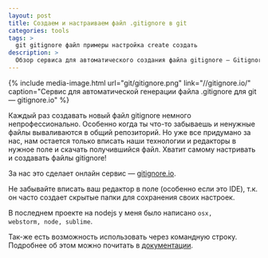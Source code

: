 ```yaml
---
layout: post
title: Создаем и настраиваем файл .gitignore в git
categories: tools
tags: >
  git gitignore файл примеры настройка create создать
description: >
  Обзор сервиса для автоматического создания файла gitignore — Gitignore.io. Автоматическая настройка и примеры использования.
---
```


{%
	include media-image.html
	url="git/gitignore.png"
    link="//gitignore.io/"
	caption="Сервис для автоматической генерации файла .gitignore для git — gitignore.io"
%}

Каждый раз создавать новый файл gitignore немного непрофессионально. Особенно когда ты что-то забываешь и ненужные файлы вываливаются в общий репозиторий. Но уже все придумано за нас, нам остается только вписать наши технологии и редакторы в нужное поле и скачать получившийся файл. Хватит самому настривать и создавать файлы gitignore!

За нас это сделает онлайн сервис — <a href="https://gitignore.io/">gitignore.io</a>.

Не забывайте вписать ваш редактор в поле (особенно если это IDE), т.к. он часто создает скрытые папки для сохранения своих настроек.

В последнем проекте на nodejs у меня было написано <code>osx, webstorm, node, sublime</code>.

Так-же есть возможность использовать через командную строку. Подробнее об этом можно почитать в <a href="https://www.gitignore.io/docs">документации</a>.
